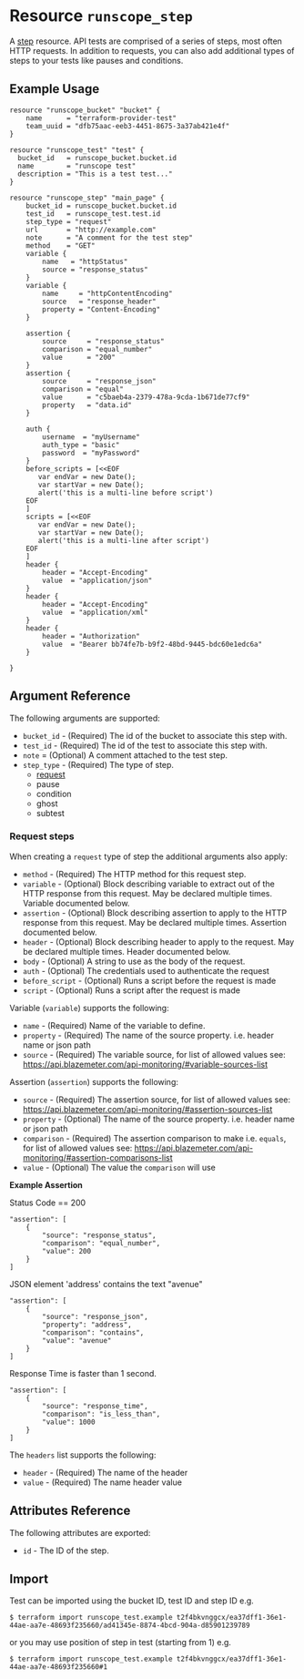 # Resource `runscope_step`

A [step](https://www.runscope.com/docs/api/steps) resource.
API tests are comprised of a series of steps, most often HTTP requests.
In addition to requests, you can also add additional types of steps to
your tests like pauses and conditions.

## Example Usage

```hcl
resource "runscope_bucket" "bucket" {
    name      = "terraform-provider-test"
    team_uuid = "dfb75aac-eeb3-4451-8675-3a37ab421e4f"
}

resource "runscope_test" "test" {
  bucket_id   = runscope_bucket.bucket.id
  name        = "runscope test"
  description = "This is a test test..."
}

resource "runscope_step" "main_page" {
    bucket_id = runscope_bucket.bucket.id
    test_id   = runscope_test.test.id
    step_type = "request"
    url       = "http://example.com"
    note      = "A comment for the test step"
    method    = "GET"
    variable {
        name   = "httpStatus"
        source = "response_status"
    }
    variable {
        name     = "httpContentEncoding"
        source   = "response_header"
        property = "Content-Encoding"
    }

    assertion {
        source     = "response_status"
        comparison = "equal_number"
        value      = "200"
    }
    assertion {
        source     = "response_json"
        comparison = "equal"
        value      = "c5baeb4a-2379-478a-9cda-1b671de77cf9"
        property   = "data.id"
    }

    auth {
        username  = "myUsername"
        auth_type = "basic"
        password  = "myPassword"
    }
    before_scripts = [<<EOF
       var endVar = new Date();
       var startVar = new Date();
       alert('this is a multi-line before script')
    EOF
    ]
    scripts = [<<EOF
       var endVar = new Date();
       var startVar = new Date();
       alert('this is a multi-line after script')
    EOF
    ]
    header {
        header = "Accept-Encoding"
        value  = "application/json"
    }
    header {
        header = "Accept-Encoding"
        value  = "application/xml"
    }
    header {
        header = "Authorization"
        value  = "Bearer bb74fe7b-b9f2-48bd-9445-bdc60e1edc6a"
    }

}
```

## Argument Reference

The following arguments are supported:

* `bucket_id` - (Required) The id of the bucket to associate this step with.
* `test_id` - (Required) The id of the test to associate this step with.
* `note` = (Optional) A comment attached to the test step.
* `step_type` - (Required) The type of step.
  * [request](#request-steps)
  * pause
  * condition
  * ghost
  * subtest

### Request steps

When creating a `request` type of step the additional arguments also apply:

* `method` - (Required) The HTTP method for this request step.
* `variable` - (Optional) Block describing variable to extract out of the HTTP response from this request. May be declared multiple times. Variable documented below.
* `assertion` - (Optional) Block describing assertion to apply to the HTTP response from this request. May be declared multiple times. Assertion documented below.
* `header` - (Optional) Block describing header to apply to the request. May be declared multiple times. Header documented below.
* `body` - (Optional) A string to use as the body of the request.
* `auth` - (Optional) The credentials used to authenticate the request
* `before_script` - (Optional) Runs a script before the request is made
* `script` - (Optional) Runs a script after the request is made

Variable (`variable`) supports the following:

* `name` - (Required) Name of the variable to define.
* `property` - (Required) The name of the source property. i.e. header name or json path
* `source` - (Required) The variable source, for list of allowed values see: https://api.blazemeter.com/api-monitoring/#variable-sources-list

Assertion (`assertion`) supports the following:

* `source` - (Required) The assertion source, for list of allowed values see: https://api.blazemeter.com/api-monitoring/#assertion-sources-list
* `property` - (Optional) The name of the source property. i.e. header name or json path
* `comparison` - (Required) The assertion comparison to make i.e. `equals`, for list of allowed values see: https://api.blazemeter.com/api-monitoring/#assertion-comparisons-list
* `value` - (Optional) The value the `comparison` will use

**Example Assertion**

Status Code == 200

```
"assertion": [
    {
        "source": "response_status",
        "comparison": "equal_number",
        "value": 200
    }
]
```

JSON element 'address' contains the text "avenue"

```
"assertion": [
    {
        "source": "response_json",
        "property": "address",
        "comparison": "contains",
        "value": "avenue"
    }
]
```

Response Time is faster than 1 second.

```
"assertion": [
    {
        "source": "response_time",
        "comparison": "is_less_than",
        "value": 1000
    }
]
```

The `headers` list supports the following:

* `header` - (Required) The name of the header
* `value` - (Required) The name header value

## Attributes Reference

The following attributes are exported:

* `id` - The ID of the step.

## Import

Test can be imported using the bucket ID, test ID and step ID e.g.

```
$ terraform import runscope_test.example t2f4bkvnggcx/ea37dff1-36e1-44ae-aa7e-48693f235660/ad41345e-8874-4bcd-904a-d85901239789
```

or you may use position of step in test (starting from 1) e.g.

```
$ terraform import runscope_test.example t2f4bkvnggcx/ea37dff1-36e1-44ae-aa7e-48693f235660#1
```
